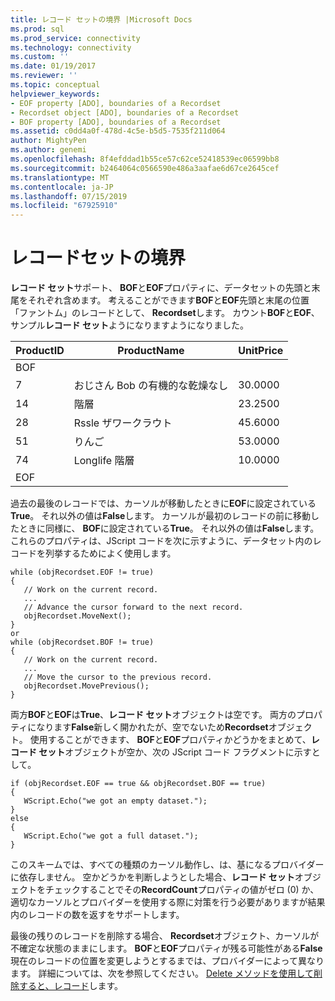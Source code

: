 ```yaml
---
title: レコード セットの境界 |Microsoft Docs
ms.prod: sql
ms.prod_service: connectivity
ms.technology: connectivity
ms.custom: ''
ms.date: 01/19/2017
ms.reviewer: ''
ms.topic: conceptual
helpviewer_keywords:
- EOF property [ADO], boundaries of a Recordset
- Recordset object [ADO], boundaries of a Recordset
- BOF property [ADO], boundaries of a Recordset
ms.assetid: c0dd4a0f-478d-4c5e-b5d5-7535f211d064
author: MightyPen
ms.author: genemi
ms.openlocfilehash: 8f4efddad1b55ce57c62ce52418539ec06599bb8
ms.sourcegitcommit: b2464064c0566590e486a3aafae6d67ce2645cef
ms.translationtype: MT
ms.contentlocale: ja-JP
ms.lasthandoff: 07/15/2019
ms.locfileid: "67925910"
---
```

# <a name="boundaries-of-a-recordset"></a>レコードセットの境界
**レコード セット**サポート、 **BOF**と**EOF**プロパティに、データセットの先頭と末尾をそれぞれ含めます。 考えることができます**BOF**と**EOF**先頭と末尾の位置「ファントム」のレコードとして、 **Recordset**します。 カウント**BOF**と**EOF**、サンプル**レコード セット**ようになりますようになりました。  
  
|ProductID|ProductName|UnitPrice|  
|---------------|-----------------|---------------|  
|BOF|||  
|7|おじさん Bob の有機的な乾燥なし|30.0000|  
|14|階層|23.2500|  
|28|Rssle ザワークラウト|45.6000|  
|51|りんご|53.0000|  
|74|Longlife 階層|10.0000|  
|EOF|||  
  
 過去の最後のレコードでは、カーソルが移動したときに**EOF**に設定されている**True**。 それ以外の値は**False**します。 カーソルが最初のレコードの前に移動したときに同様に、 **BOF**に設定されている**True**。 それ以外の値は**False**します。 これらのプロパティは、JScript コードを次に示すように、データセット内のレコードを列挙するためによく使用します。  
  
```  
while (objRecordset.EOF != true)   
{  
   // Work on the current record.  
   ...  
   // Advance the cursor forward to the next record.  
   objRecordset.MoveNext();  
}  
or  
while (objRecordset.BOF != true)   
{  
   // Work on the current record.  
   ...  
   // Move the cursor to the previous record.  
   objRecordset.MovePrevious();  
}  
```  
  
 両方**BOF**と**EOF**は**True**、**レコード セット**オブジェクトは空です。 両方のプロパティになります**False**新しく開かれたが、空でないため**Recordset**オブジェクト。 使用することができます、 **BOF**と**EOF**プロパティかどうかをまとめて、**レコード セット**オブジェクトが空か、次の JScript コード フラグメントに示すとして。  
  
```  
if (objRecordset.EOF == true && objRecordset.BOF == true)  
{  
   WScript.Echo("we got an empty dataset.");  
}  
else  
{  
   WScript.Echo("we got a full dataset.");  
}  
```  
  
 このスキームでは、すべての種類のカーソル動作し、は、基になるプロバイダーに依存しません。 空かどうかを判断しようとした場合、**レコード セット**オブジェクトをチェックすることでその**RecordCount**プロパティの値がゼロ (0) か、適切なカーソルとプロバイダーを使用する際に対策を行う必要がありますが結果内のレコードの数を返すをサポートします。  
  
 最後の残りのレコードを削除する場合、 **Recordset**オブジェクト、カーソルが不確定な状態のままにします。 **BOF**と**EOF**プロパティが残る可能性がある**False**現在のレコードの位置を変更しようとするまでは、プロバイダーによって異なります。 詳細については、次を参照してください。 [Delete メソッドを使用して削除すると、レコード](../../../ado/guide/data/deleting-records-using-the-delete-method.md)します。
